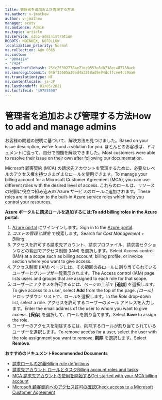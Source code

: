 ```yaml
---
title: 管理者を追加および管理する方法
ms.author: v-jmathew
author: v-jmathew
manager: scotv
ms.audience: Admin
ms.topic: article
ms.service: o365-administration
ROBOTS: NOINDEX, NOFOLLOW
localization_priority: Normal
ms.collection: Adm_O365
ms.custom:
- "9004114"
- "7424"
ms.openlocfilehash: 25fc25392778ae71ec0553e8d8718ec487738acb
ms.sourcegitcommit: 04bf13605a30ad4a2218ad9e94dcffcee4cc9aa6
ms.translationtype: HT
ms.contentlocale: ja-JP
ms.lasthandoff: 01/05/2021
ms.locfileid: "49755500"
---
```

# <a name="how-to-add-and-manage-admins"></a><span data-ttu-id="fedd1-102">管理者を追加および管理する方法</span><span class="sxs-lookup"><span data-stu-id="fedd1-102">How to add and manage admins</span></span>

<span data-ttu-id="fedd1-103">お客様の問題の説明に基づいて、解決方法を見つけました。</span><span class="sxs-lookup"><span data-stu-id="fedd1-103">Based on your issue description, we’ve found a solution for you.</span></span> <span data-ttu-id="fedd1-104">ほとんどのお客様は、ドキュメントに従って、自分で問題を解決できました。</span><span class="sxs-lookup"><span data-stu-id="fedd1-104">Most customers were able to resolve their issue on their own after following our documentation.</span></span>

<span data-ttu-id="fedd1-105">Microsoft 顧客契約 (MCA) の請求先アカウントを管理するために、必要なレベルのアクセス権を持つさまざまなロールを使用できます。</span><span class="sxs-lookup"><span data-stu-id="fedd1-105">To manage your billing account for a Microsoft Customer Agreement (MCA), you can use different roles with the desired level of access.</span></span> <span data-ttu-id="fedd1-106">これらのロールは、リソースの制御に役立つ組み込みの Azure サービスのロールに追加されます。</span><span class="sxs-lookup"><span data-stu-id="fedd1-106">These roles are in addition to the built-in Azure service roles which help you control your resources.</span></span>

<span data-ttu-id="fedd1-107">**Azure ポータルに請求ロールを追加するには:**</span><span class="sxs-lookup"><span data-stu-id="fedd1-107">**To add billing roles in the Azure portal:**</span></span>

1. <span data-ttu-id="fedd1-108">[Azure portal](https://portal.azure.com/) にサインインします。</span><span class="sxs-lookup"><span data-stu-id="fedd1-108">Sign in to the [Azure portal](https://portal.azure.com/).</span></span>
2. <span data-ttu-id="fedd1-109">*コストの管理と課金* で検索します。</span><span class="sxs-lookup"><span data-stu-id="fedd1-109">Search for *Cost Management + Billing*.</span></span>
3. <span data-ttu-id="fedd1-110">アクセスを許可する請求先アカウント、請求プロファイル、請求書セクションなどの範囲でアクセス制御 (IAM) を選択します。</span><span class="sxs-lookup"><span data-stu-id="fedd1-110">Select Access control (IAM) at a scope such as billing account, billing profile, or invoice section where you want to give access.</span></span>
4. <span data-ttu-id="fedd1-111">アクセス制御 (IAM) ページには、その範囲の各ロールに割り当てられているユーザーとグループが一覧表示されます。</span><span class="sxs-lookup"><span data-stu-id="fedd1-111">The Access control (IAM) page lists users and groups that are assigned to each role for that scope.</span></span>
5. <span data-ttu-id="fedd1-112">ユーザーにアクセスを許可するには、ページの上部で **[追加]** を選択します。</span><span class="sxs-lookup"><span data-stu-id="fedd1-112">To give access to a user, select **Add** from the top of the page.</span></span> <span data-ttu-id="fedd1-113">*[ロール]* ドロップダウン リストで、ロールを選択します。</span><span class="sxs-lookup"><span data-stu-id="fedd1-113">In the *Role* drop-down list, select a role.</span></span> <span data-ttu-id="fedd1-114">アクセスを許可するユーザーのメール アドレスを入力します。</span><span class="sxs-lookup"><span data-stu-id="fedd1-114">Enter the email address of the user to whom you want to give access.</span></span> <span data-ttu-id="fedd1-115">**[保存]** を選択して、ロールを割り当てます。</span><span class="sxs-lookup"><span data-stu-id="fedd1-115">Select **Save** to assign the role.</span></span>
6. <span data-ttu-id="fedd1-116">ユーザーのアクセスを削除するには、削除するロールが割り当てられているユーザーを選択します。</span><span class="sxs-lookup"><span data-stu-id="fedd1-116">To remove access for a user, select the user with the role assignment you want to remove.</span></span> <span data-ttu-id="fedd1-117">**削除** を選択します。</span><span class="sxs-lookup"><span data-stu-id="fedd1-117">Select **Remove**.</span></span>

<span data-ttu-id="fedd1-118">**おすすめのドキュメント**</span><span class="sxs-lookup"><span data-stu-id="fedd1-118">**Recommended Documents**</span></span>

- [<span data-ttu-id="fedd1-119">請求ロールの定義</span><span class="sxs-lookup"><span data-stu-id="fedd1-119">Billing role definitions</span></span>](https://docs.microsoft.com/azure/cost-management-billing/manage/understand-mca-roles)
- [<span data-ttu-id="fedd1-120">請求先アカウント ロールとタスク</span><span class="sxs-lookup"><span data-stu-id="fedd1-120">Billing account roles and tasks</span></span>](https://docs.microsoft.com/azure/cost-management-billing/manage/understand-mca-roles#billing-account-roles-and-tasks)
- [<span data-ttu-id="fedd1-121">MCA 請求先アカウントの使用を開始する</span><span class="sxs-lookup"><span data-stu-id="fedd1-121">Get started with your MCA billing account</span></span>](https://docs.microsoft.com/azure/cost-management-billing/understand/mca-overview)
- [<span data-ttu-id="fedd1-122">Microsoft 顧客契約へのアクセス許可の確認</span><span class="sxs-lookup"><span data-stu-id="fedd1-122">Check access to a Microsoft Customer Agreement</span></span>](https://docs.microsoft.com/azure/cost-management-billing/manage/change-credit-card?WT.mc_id=Portal-Microsoft_Azure_Support%22%20%5Cl%20%22manage-credit-cards-for-a-microsoft-customer-agreement%22%20%5Ct%20%22_blank#check-the-type-of-your-account)
